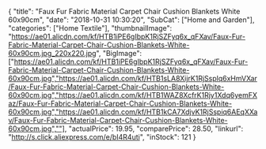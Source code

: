 {
	"title": "Faux Fur Fabric Material Carpet Chair Cushion Blankets White 60x90cm",
	"date": "2018-10-31 10:30:20",
	"SubCat": ["Home and Garden"],
	"categories": ["Home Textile"],
	"thumbnailImage": "https://ae01.alicdn.com/kf/HTB1iPE6gIbpK1RjSZFyq6x_qFXav/Faux-Fur-Fabric-Material-Carpet-Chair-Cushion-Blankets-White-60x90cm.jpg_220x220.jpg",
	"BigImage": ["https://ae01.alicdn.com/kf/HTB1iPE6gIbpK1RjSZFyq6x_qFXav/Faux-Fur-Fabric-Material-Carpet-Chair-Cushion-Blankets-White-60x90cm.jpg","https://ae01.alicdn.com/kf/HTB1sLA8XijrK1RjSsplq6xHmVXar/Faux-Fur-Fabric-Material-Carpet-Chair-Cushion-Blankets-White-60x90cm.jpg","https://ae01.alicdn.com/kf/HTB1WAZ8XcfrK1Rjy1Xdq6yemFXaz/Faux-Fur-Fabric-Material-Carpet-Chair-Cushion-Blankets-White-60x90cm.jpg","https://ae01.alicdn.com/kf/HTB1kCA7XdjvK1RjSspiq6AEqXXav/Faux-Fur-Fabric-Material-Carpet-Chair-Cushion-Blankets-White-60x90cm.jpg",""],
	"actualPrice": 19.95,
	"comparePrice": 28.50,
	"linkurl": "http://s.click.aliexpress.com/e/bI4R4uti",
	"inStock": 121
}
